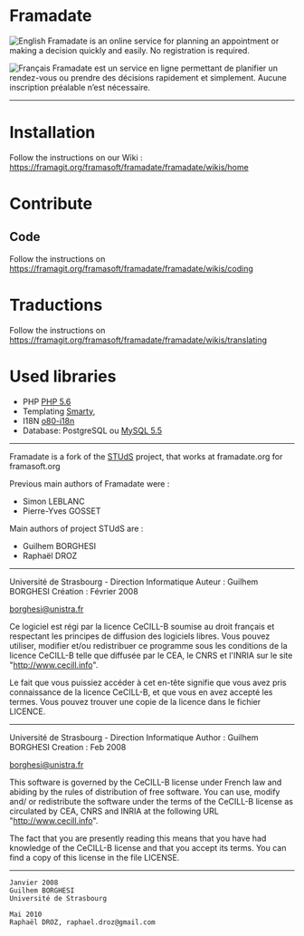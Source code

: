 # Framadate

![English](https://upload.wikimedia.org/wikipedia/commons/thumb/a/ae/Flag_of_the_United_Kingdom.svg/20px-Flag_of_the_United_Kingdom.svg.png) Framadate is an online service for planning an appointment or making a decision quickly and easily. No registration is required.

![Français](https://upload.wikimedia.org/wikipedia/commons/thumb/c/c3/Flag_of_France.svg/20px-Flag_of_France.svg.png) Framadate est un service en ligne permettant de planifier un rendez-vous ou prendre des décisions rapidement et simplement. Aucune inscription préalable n’est nécessaire.

---
# Installation

Follow the instructions on our Wiki : <https://framagit.org/framasoft/framadate/framadate/wikis/home>

# Contribute

## Code 
Follow the instructions on <https://framagit.org/framasoft/framadate/framadate/wikis/coding>

# Traductions

Follow the instructions on <https://framagit.org/framasoft/framadate/framadate/wikis/translating>

# Used libraries

* PHP [PHP 5.6](http://php.net)
* Templating [Smarty](http://www.smarty.net/),
* I18N [o80-i18n](https://github.com/olivierperez/o80-i18n)
* Database: PostgreSQL ou [MySQL 5.5](https://dev.mysql.com/downloads/mysql/5.5.html)

---

Framadate is a fork of the [STUdS](https://sourcesup.cru.fr/projects/studs/) project, that works at framadate.org for framasoft.org

Previous main authors of Framadate were :
* Simon LEBLANC
* Pierre-Yves GOSSET

Main authors of project STUdS are :
* Guilhem BORGHESI
* Raphaël DROZ

---

Université de Strasbourg - Direction Informatique
Auteur : Guilhem BORGHESI
Création : Février 2008

borghesi@unistra.fr

Ce logiciel est régi par la licence CeCILL-B soumise au droit français et
respectant les principes de diffusion des logiciels libres. Vous pouvez
utiliser, modifier et/ou redistribuer ce programme sous les conditions
de la licence CeCILL-B telle que diffusée par le CEA, le CNRS et l'INRIA
sur le site "http://www.cecill.info".

Le fait que vous puissiez accéder à cet en-tête signifie que vous avez
pris connaissance de la licence CeCILL-B, et que vous en avez accepté les
termes. Vous pouvez trouver une copie de la licence dans le fichier LICENCE.

---

Université de Strasbourg - Direction Informatique
Author : Guilhem BORGHESI
Creation : Feb 2008

borghesi@unistra.fr

This software is governed by the CeCILL-B license under French law and
abiding by the rules of distribution of free software. You can  use,
modify and/ or redistribute the software under the terms of the CeCILL-B
license as circulated by CEA, CNRS and INRIA at the following URL
"http://www.cecill.info".

The fact that you are presently reading this means that you have had
knowledge of the CeCILL-B license and that you accept its terms. You can
find a copy of this license in the file LICENSE.

---

    Janvier 2008
    Guilhem BORGHESI
    Université de Strasbourg

    Mai 2010
    Raphaël DROZ, raphael.droz@gmail.com
